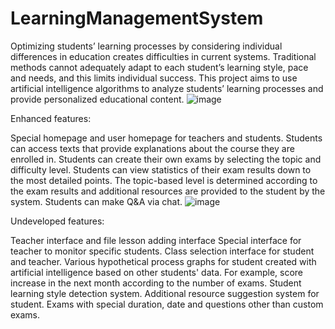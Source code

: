 # LearningManagementSystem

Optimizing students’ learning processes by considering individual differences in education creates difficulties in current systems. Traditional methods cannot adequately adapt to each student’s learning style, pace and needs, and this limits individual success. This project aims to use artificial intelligence algorithms to analyze students’ learning processes and provide personalized educational content.
![image](https://github.com/user-attachments/assets/0a6d1b33-349d-4785-ae49-739567a10716)

Enhanced features:

Special homepage and user homepage for teachers and students.
Students can access texts that provide explanations about the course they are enrolled in.
Students can create their own exams by selecting the topic and difficulty level.
Students can view statistics of their exam results down to the most detailed points.
The topic-based level is determined according to the exam results and additional resources are provided to the student by the system.
Students can make Q&A via chat.
![image](https://github.com/user-attachments/assets/cb798c24-9a2b-40e3-8bac-8e7100e6fe1e)

Undeveloped features:

Teacher interface and file lesson adding interface
Special interface for teacher to monitor specific students.
Class selection interface for student and teacher.
Various hypothetical process graphs for student created with artificial intelligence based on other students' data. For example, score increase in the next month according to the number of exams.
Student learning style detection system.
Additional resource suggestion system for student.
Exams with special duration, date and questions other than custom exams.



